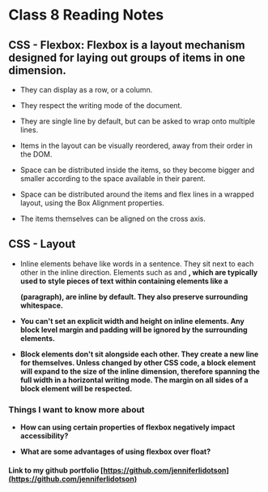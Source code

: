 # Class 8 Reading Notes

## CSS - Flexbox: Flexbox is a layout mechanism designed for laying out groups of items in one dimension.

- They can display as a row, or a column.

- They respect the writing mode of the document.

- They are single line by default, but can be asked to wrap onto multiple lines.

- Items in the layout can be visually reordered, away from their order in the DOM.

- Space can be distributed inside the items, so they become bigger and smaller according to the space available in their parent.

- Space can be distributed around the items and flex lines in a wrapped layout, using the Box Alignment properties.

 - The items themselves can be aligned on the cross axis.

## CSS - Layout

- Inline elements behave like words in a sentence. They sit next to each other in the inline direction. Elements such as <span> and <strong>, which are typically used to style pieces of text within containing elements like a <p> (paragraph), are inline by default. They also preserve surrounding whitespace.

- You can't set an explicit width and height on inline elements. Any block level margin and padding will be ignored by the surrounding elements.

- Block elements don't sit alongside each other. They create a new line for themselves. Unless changed by other CSS code, a block element will expand to the size of the inline dimension, therefore spanning the full width in a horizontal writing mode. The margin on all sides of a block element will be respected.

### Things I want to know more about

- How can using certain properties of flexbox negatively impact accessibility?

- What are some advantages of using flexbox over float?

#### Link to my github portfolio [https://github.com/jenniferlidotson](https://github.com/jenniferlidotson)

